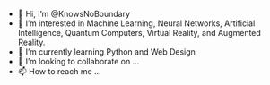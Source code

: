 - 👋 Hi, I’m @KnowsNoBoundary
- 👀 I’m interested in Machine Learning, Neural Networks, Artificial Intelligence, Quantum Computers, Virtual Reality, and Augmented Reality.
- 🌱 I’m currently learning Python and Web Design
- 💞️ I’m looking to collaborate on ...
- 📫 How to reach me ...

<!---
KnowsNoBoundary/KnowsNoBoundary is a ✨ special ✨ repository because its `README.md` (this file) appears on your GitHub profile.
You can click the Preview link to take a look at your changes.
--->
